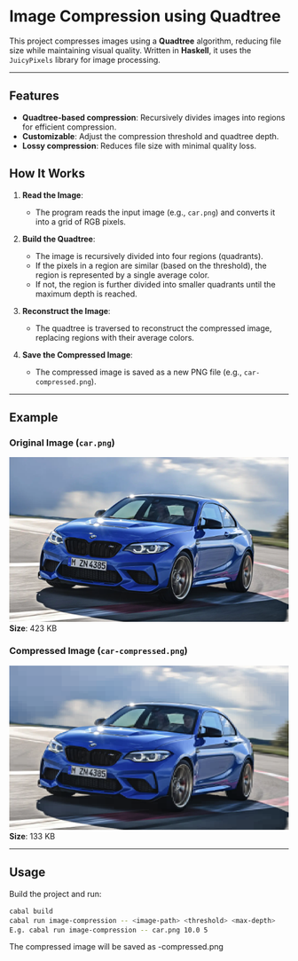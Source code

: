 # Image Compression using Quadtree

This project compresses images using a **Quadtree** algorithm, reducing file size while maintaining visual quality. Written in **Haskell**, it uses the `JuicyPixels` library for image processing.

---

## Features

- **Quadtree-based compression**: Recursively divides images into regions for efficient compression.
- **Customizable**: Adjust the compression threshold and quadtree depth.
- **Lossy compression**: Reduces file size with minimal quality loss.

## How It Works

1. **Read the Image**:
   - The program reads the input image (e.g., `car.png`) and converts it into a grid of RGB pixels.

2. **Build the Quadtree**:
   - The image is recursively divided into four regions (quadrants).
   - If the pixels in a region are similar (based on the threshold), the region is represented by a single average color.
   - If not, the region is further divided into smaller quadrants until the maximum depth is reached.

3. **Reconstruct the Image**:
   - The quadtree is traversed to reconstruct the compressed image, replacing regions with their average colors.

4. **Save the Compressed Image**:
   - The compressed image is saved as a new PNG file (e.g., `car-compressed.png`).
---

## Example

### Original Image (`car.png`)
![Original Image](car.png)  
**Size**: 423 KB

### Compressed Image (`car-compressed.png`)
![Compressed Image](car-compressed.png)  
**Size**: 133 KB

---

## Usage

Build the project and run:
   ```bash
   cabal build
   cabal run image-compression -- <image-path> <threshold> <max-depth>
E.g. cabal run image-compression -- car.png 10.0 5
```
The compressed image will be saved as <image-name>-compressed.png
